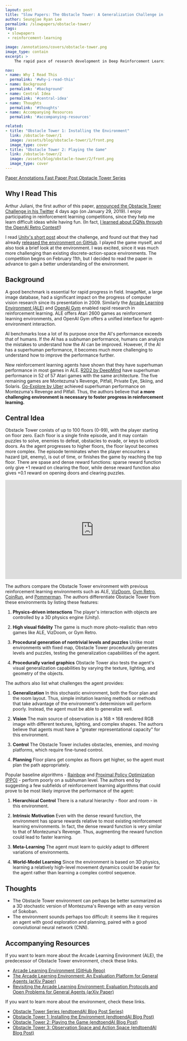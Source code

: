 ```yaml
---
layout: post
title: "Slow Papers: The Obstacle Tower: A Generalization Challenge in Vision, Control, and Planning (Juliani et al., 2019)"
author: Seungjae Ryan Lee
permalink: /slowpapers/obstacle-tower/
tags:
 - slowpapers
 - reinforcement-learning

image: /annotations/covers/obstacle-tower.png
image_type: contain
excerpt: >
    The rapid pace of research development in Deep Reinforcement Learning has been driven by the presence of fast and challenging simulation environments. These environments often take the form of video games, such as the Atari games provided in the Arcade Learning Environment (ALE). In the past year, however, significant progress has been made in achieving superhuman performance on even the most difficult and heavily studied game in the ALE: Montezumas Revenge. We propose a new benchmark environment, Obstacle Tower: a high visual fidelity, 3D, 3rd person, procedurally generated environment. An agent in the Obstacle Tower must learn to solve both low level control and high-level planning problems in tandem learning from pixels and a sparse reward signal in order to make it as high as possible up the tower. In this paper we outline the environment and provide a set of initial baseline results using current state of the art Deep RL methods as well as human players. In all cases these algorithms fail to produce agents capable of performing anywhere near human level on a set of evaluations designed to test both memorization and generalization ability. As such, we believe that the Obstacle Tower has the potential to serve as a helpful Deep RL benchmark now and into the future.

nav:
- name: Why I Read This
  permalink: '#why-i-read-this'
- name: Background
  permalink: '#background'
- name: Central Idea
  permalink: '#central-idea'
- name: Thoughts
  permalink: '#thoughts'
- name: Accompanying Resources
  permalink: '#accompanying-resources'

related:
- title: "Obstacle Tower 1: Installing the Environment"
  link: /obstacle-tower/1
  image: /assets/blog/obstacle-tower/1/front.png
  image_type: cover
- title: "Obstacle Tower 2: Playing the Game"
  link: /obstacle-tower/2
  image: /assets/blog/obstacle-tower/2/front.png
  image_type: cover
---
```


<a class="mdl-button mdl-js-button mdl-button--raised mdl-js-ripple-effect mdl-button--colored" href="/papers/obstacle-tower.pdf">
Paper
</a>
<a class="mdl-button mdl-js-button mdl-button--raised mdl-js-ripple-effect mdl-button--colored" href="/annotations/obstacle-tower.pdf">
Annotations
</a>
<a class="mdl-button mdl-js-button mdl-button--raised mdl-js-ripple-effect mdl-button--colored" href="/fastpapers/obstacle-tower">
Fast Paper Post
</a>
<a class="mdl-button mdl-js-button mdl-button--raised mdl-js-ripple-effect mdl-button--colored" href="/blog/tags/obstacle-tower">
Obstacle Tower Series
</a>

## Why I Read This

Arthur Juliani, the first author of this paper, [announced the Obstacle Tower Challenge in his Twitter](https://twitter.com/awjuliani/status/1089948637914746881) 4 days ago (on January 29, 2019). I enjoy participating in reinforcement learning competitions, since they help me learn difficult ideas while having fun. (In fact, [I learned about DQNs through the OpenAI Retro Contest!](https://www.endtoend.ai/blog/i-learned-dqns-with-openai-competition/))

I read [Unity's short post](https://blogs.unity3d.com/2019/01/28/obstacle-tower-challenge-test-the-limits-of-intelligence-systems/) about the challenge, and found out that they had already [released the environment on GitHub](https://github.com/Unity-Technologies/obstacle-tower-env). I played the game myself, and also took a brief look at the environment. I was excited, since it was much more challenging than existing discrete-action-space environments. The competition begins on February 11th, but I decided to read the paper in advance to gain a better understanding of the environment.

## Background

A good benchmark is essential for rapid progress in field. ImageNet, a large image database, had a significant impact on the progress of computer vision research since its presentation in 2009. Similarly the [Arcade Learning Environment (ALE)](https://github.com/mgbellemare/Arcade-Learning-Environment) and [OpenAI Gym](https://gym.openai.com/) enabled rapid research in reinforcement learning. ALE offers Atari 2600 games as reinforcement learning environments, and OpenAI Gym offers a unified interface for agent-environment interaction.

AI benchmarks lose a lot of its purpose once the AI's performance exceeds that of humans. If the AI has a subhuman performance, humans can analyze the mistakes to understand how the AI can be improved. However, if the AI has a superhuman performance, it becomes much more challenging to understand how to improve the performance further.

New reinforcement learning agents have shown that they have superhuman performance in most games in ALE. [R2D2 by DeepMind](https://openreview.net/pdf?id=r1lyTjAqYX) have superhuman performance in 52 of 57 Atari games with the same architecture. The five remaining games are Montezuma's Revenge, Pitfall, Private Eye, Skiing, and Solaris. [Go-Explore by Uber](https://arxiv.org/abs/1901.10995) achieved superhuman performance on Montezuma's Revenge and Pitfall. Thus, the authors believe that **a more challenging environment is necessary to foster progress in reinforcement learning.**

## Central Idea

Obstacle Tower conists of up to 100 floors (0-99), with the player starting on floor zero. Each floor is a single finite episode, and it may contain puzzles to solve, enemies to defeat, obstacles to evade, or keys to unlock doors. As the agent progresses to higher floors, the floor layout becomes more complex. The episode terminates when the player encounters a hazard (pit, enemy), is out of time, or finishes the game by reaching the top floor. There are spase and dense reward functions: sparse reward function only give +1 reward on clearing the floor, while dense reward function also gives +0.1 reward on opening doors and clearing puzzles.

<div class="youtube-responsive">
    <iframe width="560" height="315" src="https://www.youtube.com/embed/qO4OBXFhMEo?start=37" frameborder="0" allow="accelerometer; autoplay; encrypted-media; gyroscope; picture-in-picture" allowfullscreen></iframe>
</div>

The authors compare the Obstacle Tower environment with previous reinforcement learning environments such as ALE, [VizDoom](http://vizdoom.cs.put.edu.pl/), [Gym Retro](https://blog.openai.com/gym-retro/), [CoinRun](https://blog.openai.com/quantifying-generalization-in-reinforcement-learning/), and [Pommerman](https://www.pommerman.com/). The authors differentiate Obstacle Tower from these environments by listing these features:

1. **Physics-driven interactions** The player's interaction with objects are controlled by a 3D  physics engine (Unity).

2. **High visual fidelity** The game is much more photo-realistic than retro games like ALE, VizDoom, or Gym Retro.

3. **Procedural generation of nontrivial levels and puzzles** Unlike most environments with fixed map, Obstacle Tower procedurally generates levels and puzzles, testing the generalization capabiilities of the agent.

4. **Procedurally varied graphics** Obstacle Tower also tests the agent's visual generalization capabilities by varying the texture, lighting, and geometry of the objects.

The authors also list what challenges the agent provides:

1. **Generalization** In this stochastic environment, both the floor plan and the room layout. Thus, simple imitation learning methods or methods that take advantage of the environment's determinism will perform poorly. Instead, the agent must be able to generalize well.

2. **Vision** The main source of observation is a $168 \times 168$ rendered RGB image with different textures, lighting, and complex shapes. The authors believe that agents must have a "greater representational capacity" for this environment.

3. **Control** The Obstacle Tower includes obstacles, enemies, and moving platforms, which require fine-tuned control.

4. **Planning** Floor plans get complex as floors get higher, so the agent must plan the path appropriately.

Popular baseline algorithms - [Rainbow](https://arxiv.org/abs/1710.02298) and [Proximal Policy Optimization (PPO)](https://arxiv.org/abs/1707.06347) - perform poorly on a subhuman level. The authors end by suggesting a few subfields of reinforcement learning algorithms that could prove to be most likely improve the performance of the agent:

1. **Hierarchical Control** There is a natural hierarchy - floor and room - in this environment.

2. **Intrinsic Motivation** Even with the dense reward function, the environment has sparse rewards relative to most existing reinforcement learning environments. In fact, the dense reward function is very similar to that of Montezuma's Revenge. Thus, augmenting the reward function could lead to faster learning.

3. **Meta-Learning** The agent must learn to quickly adapt to different variations of environments.

4. **World-Model Learning** Since the environment is based on 3D physics, learning a relatively high-level movement dynamics could be easier for the agent rather than learning a complex control sequence.

## Thoughts

- The Obstacle Tower environment can perhaps be better summarized as a 3D stochastic version of Montezuma's Revenge with an easy version of Sokoban.
- The environment sounds perhaps too difficult: it seems like it requires an agent with good exploration and planning, paired with a good convolutional neural network (CNN).

## Accompanying Resources

If you want to learn more about the Arcade Learning Environment (ALE), the predecessor of Obstacle Tower environment, check these links.

- [Arcade Learning Environment (GitHub Repo)](https://github.com/mgbellemare/Arcade-Learning-Environment)
- [The Arcade Learning Environment: An Evaluation Platform for General Agents (arXiv Paper)](https://arxiv.org/abs/1207.4708)
- [Revisiting the Arcade Learning Environment: Evaluation Protocols and Open Problems for General Agents (arXiv Paper)](https://arxiv.org/abs/1709.06009)

If you want to learn more about the environment, check these links.

- [Obstacle Tower Series (endtoendAI Blog Post Series)](/obstacle-tower)
- [Obstacle Tower 1: Installing the Environment (endtoendAI Blog Post)](/obstacle-tower/1)
- [Obstacle Tower 2: Playing the Game (endtoendAI Blog Post)](/obstacle-tower/2)
- [Obstacle Tower 3: Observation Space and Action Space (endtoendAI Blog Post)](/obstacle-tower/3)
